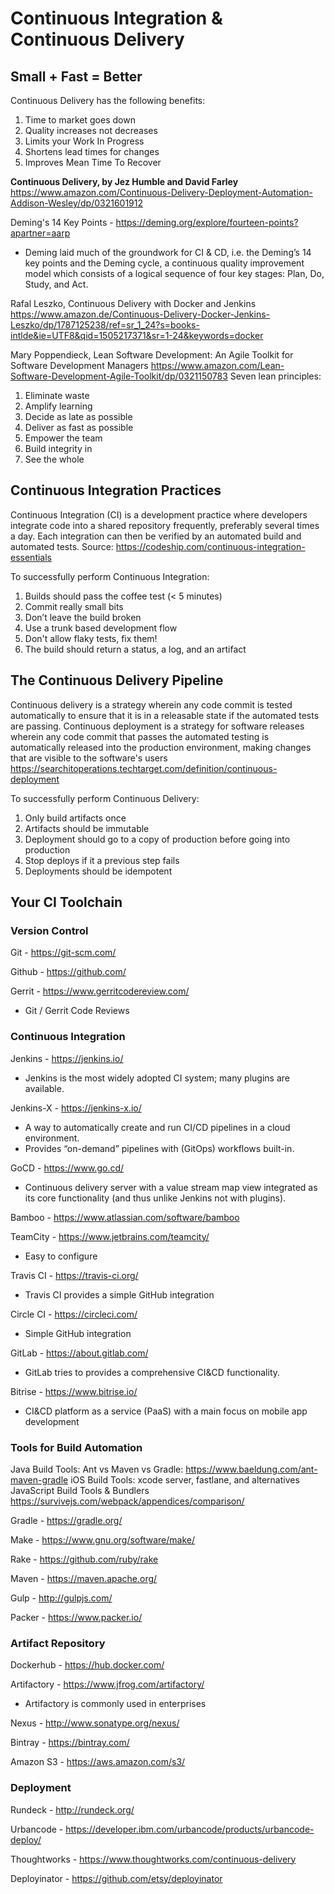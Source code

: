 # Continuous Integration & Continuous Delivery

## Small + Fast = Better
Continuous Delivery has the following benefits:
1.	Time to market goes down
2.	Quality increases not decreases
3.	Limits your Work In Progress
4.	Shortens lead times for changes
5.	Improves Mean Time To Recover

**Continuous Delivery, by Jez Humble and David Farley** https://www.amazon.com/Continuous-Delivery-Deployment-Automation-Addison-Wesley/dp/0321601912

Deming's 14 Key Points - https://deming.org/explore/fourteen-points?apartner=aarp
*	Deming laid much of the groundwork for CI & CD, i.e. the Deming’s 14 key points and the Deming cycle, a continuous quality improvement model which consists of a logical sequence of four key stages: Plan, Do, Study, and Act.

Rafal Leszko, Continuous Delivery with Docker and Jenkins
https://www.amazon.de/Continuous-Delivery-Docker-Jenkins-Leszko/dp/1787125238/ref=sr_1_24?s=books-intlde&ie=UTF8&qid=1505217371&sr=1-24&keywords=docker 

Mary Poppendieck, Lean Software Development: An Agile Toolkit for Software Development Managers
https://www.amazon.com/Lean-Software-Development-Agile-Toolkit/dp/0321150783
Seven lean principles:
1) Eliminate waste
2) Amplify learning
3) Decide as late as possible
4) Deliver as fast as possible
5) Empower the team
6) Build integrity in
7) See the whole

## Continuous Integration Practices
Continuous Integration (CI) is a development practice where developers integrate code into a shared repository frequently, preferably several times a day. Each integration can then be verified by an automated build and automated tests. Source: https://codeship.com/continuous-integration-essentials

To successfully perform Continuous Integration:
1. Builds should pass the coffee test (< 5 minutes)
2. Commit really small bits
3. Don’t leave the build broken
4. Use a trunk based development flow
5. Don't allow flaky tests, fix them!
6. The build should return a status, a log, and an artifact

## The Continuous Delivery Pipeline
Continuous delivery is a strategy wherein any code commit is tested automatically to ensure that it is in a releasable state if the automated tests are passing.
Continuous deployment is a strategy for software releases wherein any code commit that passes the automated testing is automatically released into the production environment, making changes that are visible to the software's users https://searchitoperations.techtarget.com/definition/continuous-deployment

To successfully perform Continuous Delivery:
1. Only build artifacts once
2. Artifacts should be immutable
3. Deployment should go to a copy of production before going into production
4. Stop deploys if it a previous step fails
5. Deployments should be idempotent

## Your CI Toolchain
### Version Control

Git - https://git-scm.com/

Github - https://github.com/

Gerrit - https://www.gerritcodereview.com/
*	Git / Gerrit Code Reviews

### Continuous Integration

Jenkins - https://jenkins.io/
*	Jenkins is the most widely adopted CI system; many plugins are available.

Jenkins-X - https://jenkins-x.io/
* A way to automatically create and run CI/CD pipelines in a cloud environment.
* Provides “on-demand” pipelines with (GitOps) workflows built-in.

GoCD - https://www.go.cd/
*	Continuous delivery server with a value stream map view integrated as its core functionality (and thus unlike Jenkins not with plugins).

Bamboo - https://www.atlassian.com/software/bamboo

TeamCity - https://www.jetbrains.com/teamcity/
*	Easy to configure

Travis CI - https://travis-ci.org/
*	Travis CI provides a simple GitHub integration

Circle CI - https://circleci.com/ 
* Simple GitHub integration

GitLab - https://about.gitlab.com/
*	GitLab tries to provides a comprehensive CI&CD functionality.

Bitrise - https://www.bitrise.io/
*	CI&CD platform as a service (PaaS) with a main focus on mobile app development

### Tools for Build Automation
Java Build Tools: Ant vs Maven vs Gradle: https://www.baeldung.com/ant-maven-gradle 
iOS Build Tools: xcode server, fastlane, and alternatives
JavaScript Build Tools & Bundlers https://survivejs.com/webpack/appendices/comparison/ 

Gradle - https://gradle.org/

Make - https://www.gnu.org/software/make/

Rake - https://github.com/ruby/rake

Maven - https://maven.apache.org/

Gulp - http://gulpjs.com/

Packer - https://www.packer.io/

### Artifact Repository

Dockerhub - https://hub.docker.com/

Artifactory - https://www.jfrog.com/artifactory/
* Artifactory is commonly used in enterprises

Nexus - http://www.sonatype.org/nexus/

Bintray - https://bintray.com/

Amazon S3 - https://aws.amazon.com/s3/

### Deployment

Rundeck - http://rundeck.org/

Urbancode - https://developer.ibm.com/urbancode/products/urbancode-deploy/

Thoughtworks - https://www.thoughtworks.com/continuous-delivery

Deployinator - https://github.com/etsy/deployinator
